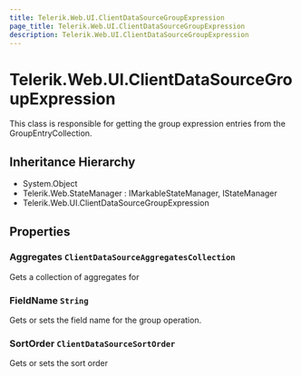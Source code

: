 ```yaml
---
title: Telerik.Web.UI.ClientDataSourceGroupExpression
page_title: Telerik.Web.UI.ClientDataSourceGroupExpression
description: Telerik.Web.UI.ClientDataSourceGroupExpression
---
```


# Telerik.Web.UI.ClientDataSourceGroupExpression

This class is responsible for getting the group 
            expression entries from the GroupEntryCollection.

## Inheritance Hierarchy

* System.Object
* Telerik.Web.StateManager : IMarkableStateManager, IStateManager
* Telerik.Web.UI.ClientDataSourceGroupExpression

## Properties

###  Aggregates `ClientDataSourceAggregatesCollection`

Gets a collection of aggregates for

###  FieldName `String`

Gets or sets the field name for the group operation.

###  SortOrder `ClientDataSourceSortOrder`

Gets or sets the sort order

